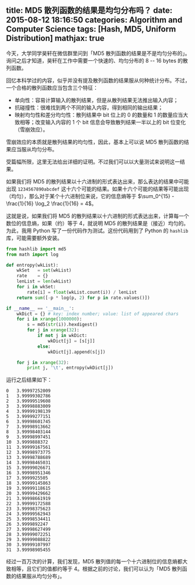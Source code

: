 title: MD5 散列函数的结果是均匀分布吗？
date: 2015-08-12 18:16:50
categories: Algorithm and Computer Science
tags: [Hash, MD5, Uniform Distribution]
mathjax: true
---

今天，大学同学昊轩在微信群里问到「MD5 散列函数的结果是不是均匀分布的」。询问之后才知道，昊轩在工作中需要一个快速的、均匀分布的 8 -- 16 bytes 的散列函数。

<!-- more -->

回忆本科学过的内容，似乎并没有提及散列函数的结果服从何种统计分布。不过，一个合格的散列函数应当包含三个特征：

* 单向性：容易计算输入的散列结果，但是从散列结果无法推出输入内容；
* 抗碰撞性：很难找到两个不同的输入内容，得到相同的输出结果；
* 映射均匀性和差分均匀性：散列结果中 bit 位上的 0 的数量和 1 的数量应当大致相等；改变输入内容的 1 个 bit 信息会导致散列结果一半以上的 bit 位变化（雪崩效应）。

雪崩效应的本质就是散列结果的均匀性，因此，基本上可以说 MD5 散列函数的结果应当服从均匀分布。

受篇幅所限，这里无法给出详细的证明。不过我们可以以大量测试来说明这一结果。

如果我们将 MD5 的散列结果以十六进制的形式表达出来，那么表达的结果中可能出现 `1234567890abcdef` 这十六个可能的结果。如果十六个可能的结果等可能出现（均匀），那么对于某个十六进制位来说，它的信息熵等于 $\sum_0^{15} - \frac{1}{16} \log_2 \frac{1}{16} = 4$。

这就是说，如果我们将 MD5 的散列结果以十六进制的形式表达出来，计算每一个数位的信息熵，如果（约）等于 4，就说明 MD5 的散列结果是（接近）均匀的。为此，我用 Python 写了一份代码作为测试。这份代码用到了 Python 的 `hashlib` 库，可能需要额外安装。

```python
from hashlib import md5
from math import log

def entropy(wkList):
    wkSet   = set(wkList)
    rate    = {}
    lenList = len(wkList)
    for i in wkSet:
        rate[i] = float(wkList.count(i)) / lenList
    return sum([-p * log(p, 2) for p in rate.values()])

if __name__ == '__main__':
    wkDict = {} # key: index number; value: list of appeared chars
    for i in xrange(1000000):
        s = md5(str(i)).hexdigest()
        for j in xrange(32):
            if not j in wkDict:
                wkDict[j] = [s[j]]
            else:
                wkDict[j].append(s[j])

    for j in xrange(32):
        print j, '\t', entropy(wkDict[j])
```

运行之后结果如下：

```
0   3.99997252009
1   3.99999302786
2   3.99999519608
3   3.99998883009
4   3.99999198139
5   3.99999277151
6   3.99998601745
7   3.99998913662
8   3.99998403144
9   3.99998997451
10  3.9999888372
11  3.99999167561
12  3.99998973775
13  3.99998788689
14  3.99998465031
15  3.99999026671
16  3.99998951346
17  3.9999925505
18  3.99999145863
19  3.99999118615
20  3.99999429662
21  3.99998661919
22  3.99999172588
23  3.99998375623
24  3.99999562943
25  3.99998534411
26  3.9999892247
27  3.99998627499
28  3.99999072251
29  3.99999088822
30  3.99999107997
31  3.99998905455
```

经过一百万次的计算，我们发现，MD5 散列值的每一个十六进制位的信息熵都大致相等，且它们的值都约等于 4。根据之前的讨论，我们可以认为「MD5 散列函数的结果服从均匀分布」。
